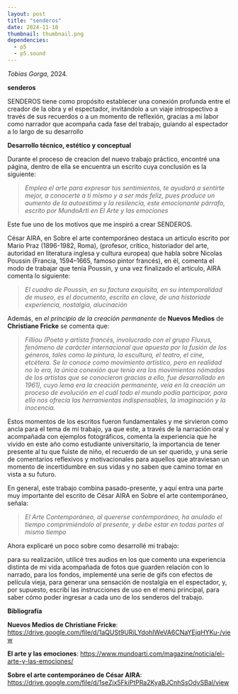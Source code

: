 ```yaml
---
layout: post
title: "senderos"
date: 2024-11-10
thumbnail: thumbnail.png
dependencies:
  - p5
  - p5.sound
---
```


<div id="div-sketch">
  <script type="text/javascript" src="sketch.js"></script>
</div>

_Tobias Gorga_, 2024.

**senderos**

SENDEROS tiene como propósito establecer una conexión profunda entre el creador de la obra y el espectador, invitándolo a un viaje introspectivo a través de sus recuerdos o a un momento de reflexión, gracias a mi labor como narrador que acompaña cada fase del trabajo, guiando al espectador a lo largo de su desarrollo

**Desarrollo técnico, estético y conceptual**

Durante el proceso de creacion del nuevo trabajo práctico, encontré una página, dentro de ella se encuentra un escrito cuya conclusión es la siguiente:

> _Emplea el arte para expresar tus sentimientos, te ayudará a sentirte mejor, a conocerte a ti mismo y a ser más feliz, pues produce un aumento de la autoestima y la resilencia, este emocionante párrafo, escrito por MundoArti en El Arte y las emociones_

Este fue uno de los motivos que me inspiró a crear SENDEROS.

César AIRA, en Sobre el arte contemporáneo destaca un articulo escrito por Mario Praz (1896-1982, Roma), (profesor, crítico, historiador del arte, autoridad en literatura inglesa y cultura europea) que habla sobre Nicolas Poussin (Francia, 1594–1665, famoso pintor francés), en él, comenta el modo de trabajar que tenía Poussin, y una vez finalizado el artículo, AIRA comenta lo siguiente:

> _El cuadro de Poussin, en su factura exquisita, en su intemporalidad de museo, es el documento, escrito en clave, de una historiade experiencia, nostalgia, alucinación_

Además, en *el principio de la creación permanente* de **Nuevos Medios** de **Christiane Fricke** se comenta que:

> _Filliou (Poeta y artista francés, involucrado con el grupo Fluxus, fenómeno de carácter internacional que apuesta por la fusión de los géneros, tales como la pintura, la escultura, el teatro, el cine, etcétera. Se lo conoce como movimiento artístico, pero en realidad no lo era, la única conexión que tenía era los movimientos nómadas de los artístas que se conocieron gracias a ello, fue desarrollado en 1961), cuyo lema era la creación permanente, veía en la creación un proceso de evolución en el cuál todo el mundo podía participar, para ello nos ofrecía las herramientas indispensables, la imaginación y la inocencia._

Estos momentos de los escritos fueron fundamentales y me sirvieron como ancla para el tema de mi trabajo, ya que este, a través de la narración oral y acompañada con ejemplos fotográficos, comenta la experiencia que he vivido en este año como estudiante universitario, la importancia de tener presente al tu que fuiste de niño, el recuerdo de un ser querido, y una serie de comentarios reflexivos y motivacionales para aquellos que atraviesan un momento de incertidumbre en sus vidas y no saben que camino tomar en vista a su futuro.

En general, este trabajo combina pasado-presente, y aquí entra una parte muy importante del escrito de César AIRA en Sobre el arte contemporáneo, señala:

> _El Arte Contemporáneo, al quererse contemporáneo, ha anulado el tiempo comprimiéndolo al presente, y debe estar en todas partes al mismo tiempo_

Ahora explicaré un poco sobre como desarrollé mi trabajo:

para su realización, utilicé tres audios en los que comento una experiencia distinta de mi vida acompañada de fotos que guarden relación con lo narrado, para los fondos, implementé una serie de gifs con efectos de película vieja, para generar una sensación de nostalgia en el espectador, y, por supuesto, escribí las instrucciones de uso en el menú principal, para saber cómo poder ingresar a cada uno de los senderos del trabajo.


**Bibliografía**

**Nuevos Medios de Christiane Fricke**: https://drive.google.com/file/d/1aQUSt9URiLYdohIWeVA6CNaYEjqHYKu-/view

**El arte y las emociones**: https://www.mundoarti.com/magazine/noticia/el-arte-y-las-emociones/

**Sobre el arte contemporáneo de César AIRA**: https://drive.google.com/file/d/1seZjx5FkiPtPRa2KyaBJCnhSsOdvSBal/view
